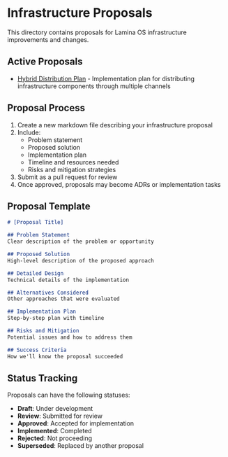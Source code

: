 # Infrastructure Proposals

This directory contains proposals for Lamina OS infrastructure improvements and changes.

## Active Proposals

- [Hybrid Distribution Plan](./hybrid-distribution-plan.md) - Implementation plan for distributing infrastructure components through multiple channels

## Proposal Process

1. Create a new markdown file describing your infrastructure proposal
2. Include:
   - Problem statement
   - Proposed solution
   - Implementation plan
   - Timeline and resources needed
   - Risks and mitigation strategies
3. Submit as a pull request for review
4. Once approved, proposals may become ADRs or implementation tasks

## Proposal Template

```markdown
# [Proposal Title]

## Problem Statement
Clear description of the problem or opportunity

## Proposed Solution
High-level description of the proposed approach

## Detailed Design
Technical details of the implementation

## Alternatives Considered
Other approaches that were evaluated

## Implementation Plan
Step-by-step plan with timeline

## Risks and Mitigation
Potential issues and how to address them

## Success Criteria
How we'll know the proposal succeeded
```

## Status Tracking

Proposals can have the following statuses:
- **Draft**: Under development
- **Review**: Submitted for review
- **Approved**: Accepted for implementation
- **Implemented**: Completed
- **Rejected**: Not proceeding
- **Superseded**: Replaced by another proposal